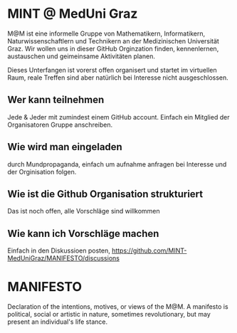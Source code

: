 # MINT @ MedUni Graz

M@M ist eine informelle Gruppe von Mathematikern, Informatikern, Naturwissenschaftlern und Technikern an der Medizinischen Universität Graz. Wir wollen uns in dieser GitHub Orginzation finden, kennenlernen, austauschen und geimeinsame Aktivitäten planen. 

Dieses Unterfangen ist vorerst offen organisert und startet im virtuellen Raum, reale Treffen sind aber natürlich bei Interesse nicht ausgeschlossen. 

## Wer kann teilnehmen
Jede & Jeder mit zumindest einem GitHub account. Einfach ein Mitglied der Organisatoren Gruppe anschreiben.  

## Wie wird man eingeladen
durch Mundpropaganda, einfach um aufnahme anfragen bei Interesse und der Orginisation folgen. 

## Wie ist die Github Organisation strukturiert

Das ist noch offen, alle Vorschläge sind willkommen

## Wie kann ich Vorschläge machen

Einfach in den Diskussioen posten, https://github.com/MINT-MedUniGraz/MANIFESTO/discussions

# MANIFESTO

Declaration of the intentions, motives, or views of the M@M. A manifesto is political, social or artistic in nature, sometimes revolutionary, but may present an individual's life stance. 
